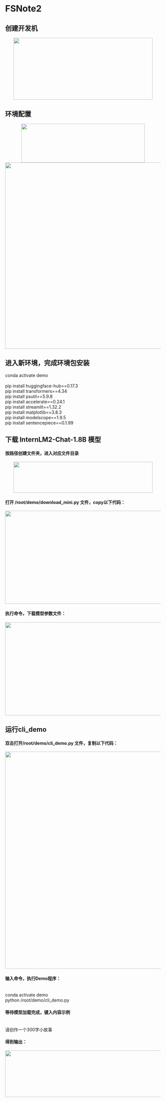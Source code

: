 # FSNote2
## 创建开发机
<div align="center">
<image src="Note2_picture1.png"width="450"height="200">
</div>
  
## 环境配置
<div align="center">
<image src="Note2_picture2.png"width="400"height="125">
</div>
<div align="center">
<image src="Note2_picture3.png"width="550"height="600">
</div>

## 进入新环境，完成环境包安装
conda activate demo
<br>
<br> pip install huggingface-hub==0.17.3
<br> pip install transformers==4.34 
<br> pip install psutil==5.9.8
<br> pip install accelerate==0.24.1
<br> pip install streamlit==1.32.2 
<br> pip install matplotlib==3.8.3 
<br> pip install modelscope==1.9.5
<br> pip install sentencepiece==0.1.99

## 下载 InternLM2-Chat-1.8B 模型

#### 按路径创建文件夹，进入对应文件目录
<div align="center">
<image src="Note2_picture4.png"width="450"height="100">
</div>

#### 打开 /root/demo/download_mini.py 文件，copy以下代码： 
<div align="center">
<image src="Note2_picture5.png"width="550"height="300">
</div>

#### 执行命令，下载模型参数文件：
<div align="center">
<image src="Note2_picture6.png"width="550"height="300">
</div>

## 运行cli_demo
#### 双击打开/root/demo/cli_demo.py 文件，复制以下代码：

<div align="center">
<image src="Note2_picture7.png"width="550"height="700">
</div>
  
####  输入命令，执行Demo程序：
<br> conda activate demo
<br> python /root/demo/cli_demo.py
#### 等待模型加载完成，键入内容示例
<br> 请创作一个300字小故事
#### 得到输出：
<div align="center">
<image src="Note2_picture8.png"width="650"height="150">
</div>
